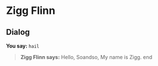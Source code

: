 # Zigg Flinn
## Dialog

**You say:** `hail`



>**Zigg Flinn says:** Hello, Soandso, My name is Zigg.
end